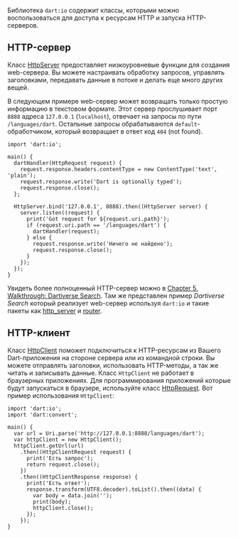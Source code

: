 <!--
title: HTTP-&shy;клиент и сер&shy;вер
date: 2014/09/7
id: 1231f4a0-7762-4cee-9a00-7470fb6b417f
category: Примеры кода
icon: dart_tutorial
next_post: posts/2014/08/10/Using_HTTP_resources_with_HttpRequest.html
prev_post: posts/2014/09/07/Sending_and_receiving_real-time_data_with_WebSockets.html
labels:
  - Dart
  - HTTP клиент
-->

Библиотека `dart:io` содержит классы, которыми можно воспользоваться для доступа к ресурсам HTTP и запуска HTTP-серверов.

HTTP-сервер
-----------

Класс [HttpServer](http://api.dartlang.org/dart_io/HttpServer.html) предоставляет низкоуровневые функции для создания web-сервера. Вы можете настраивать обработку запросов, управлять заголовками, передавать данные в потоке и делать еще много других вещей.

В следующем примере web-сервер может возвращать только простую информацию в текстовом формате. Этот сервер прослушивает порт `8888` адреса `127.0.0.1` (`localhost`), отвечает на запросы по пути `/languages/dart`. Остальные запросы обрабатываются `default`-обработчиком, который возвращает в ответ код `404` (not found).

```language-dart
import 'dart:io';

main() {
  dartHandler(HttpRequest request) {
    request.response.headers.contentType = new ContentType('text', 'plain');
    request.response.write('Dart is optionally typed');
    request.response.close();
  };

  HttpServer.bind('127.0.0.1', 8888).then((HttpServer server) {
    server.listen((request) {
      print('Got request for ${request.uri.path}');
      if (request.uri.path == '/languages/dart') {
        dartHandler(request);
      } else {
        request.response.write('Ничего не найдено');
        request.response.close();
      }
    });
  });
}
```

Увидеть более полноценный HTTP-сервер можно в [Chapter 5, Walkthrough: Dartiverse Search](https://www.dartlang.org/docs/dart-up-and-running/contents/ch05.html). Там же представлен пример *Dartiverse Search* который реализует web-сервер используя `dart:io` и такие пакеты как [http_server](https://pub.dartlang.org/packages/http_server) и [router](http://pub.dartlang.org/packages/route).

HTTP-клиент
-----------

Класс [HttpClient](http://api.dartlang.org/dart_io/HttpClient.html) поможет подключиться к HTTP-ресурсам из Вашего Dart-приложения на стороне сервера или из командной строки. Вы можете отправлять заголовки, использовать HTTP-методы, а так же читать и записывать данные. Класс `HttpClient` не работает в браузерных приложениях. Для программирования приложений которые будут запускаться в браузере, используйте класс [HttpRequest](/posts/2014/08/10/Using_HTTP_resources_with_HttpRequest.html). Вот пример использования `HttpClient`:

```language-dart
import 'dart:io';
import 'dart:convert';

main() {
  var url = Uri.parse('http://127.0.0.1:8888/languages/dart');
  var httpClient = new HttpClient();
  httpClient.getUrl(url)
    .then((HttpClientRequest request) {
      print('Есть запрос');
      return request.close();
    })
    .then((HttpClientResponse response) {
      print('Есть ответ');
      response.transform(UTF8.decoder).toList().then((data) {
        var body = data.join('');
        print(body);
        httpClient.close();
      });
    });
}
```
